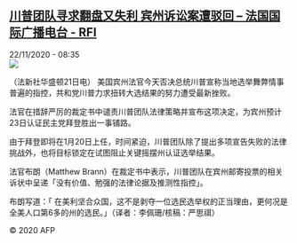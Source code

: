 <!--1606035387000-->
[川普团队寻求翻盘又失利 宾州诉讼案遭驳回 – 法国国际广播电台 - RFI](http://www.rfi.fr//cn/contenu/20201122-%E5%B7%9D%E6%99%AE%E5%9B%A2%E9%98%9F%E5%AF%BB%E6%B1%82%E7%BF%BB%E7%9B%98%E5%8F%88%E5%A4%B1%E5%88%A9-%E5%AE%BE%E5%B7%9E%E8%AF%89%E8%AE%BC%E6%A1%88%E9%81%AD%E9%A9%B3%E5%9B%9E)
------

<div>22/11/2020 - 08:35</div><img src="https://s.rfi.fr/media/display/a8f0b272-2c9b-11eb-9a82-005056a964fe/w:310/p:16x9/int0009b.201122153504.jpg"><div class="t-content__body u-clearfix"><p>（法新社华盛顿21日电）    美国宾州法官今天否决总统川普宣称当地选举舞弊情事普遍的指控，共和党川普力求扭转大选结果的努力遭受最新挫败。</p><p>    法官在措辞严厉的裁定书中谴责川普团队法律策略并宣布这项决定，为宾州预计23日认证民主党拜登胜出一事铺路。</p><p>    由于拜登即将在1月20日上任，时间紧迫，川普团队除了提出多项宣告失败的法律挑战外，也将目标锁定在试图阻止关键摇摆州认证选举结果。</p><p>    法官布朗（Matthew Brann）在裁定书中表示，川普团队在宾州邮寄投票的相关诉状中呈递「没有价值、勉强的法律论据及推测性指控」。</p><p>    布朗写道：「 在美利坚合众国，这不是剥夺一位选民选举权的正当理由，更何况是全美人口第6多的州的选民。」（译者：李佩珊/核稿：严思祺）</p><p class="t-copyright">© 2020 AFP</p>        </div>

